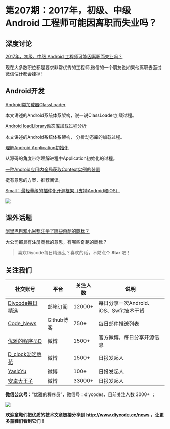 # 第207期：2017年，初级、中级 Android 工程师可能因离职而失业吗？

## 深度讨论

[2017年，初级、中级 Android 工程师可能因离职而失业吗？](https://www.diycode.cc/news/2275)

现在大多数职位都是要求非常优秀的工程师,微信的一个朋友说如果他离职去面试微信估计都会挂掉!

## Android开发

[Android类加载器ClassLoader](https://www.diycode.cc/news/2270)

本文讲述的Android系统体系架构，说一说ClassLoader加载过程。

[Android loadLibrary动态库加载过程分析](https://www.diycode.cc/news/2271)

本文讲述的Android系统体系架构， 分析动态库的加载过程。

[理解Android Application初始化](https://www.diycode.cc/news/2272)

从源码的角度带你理解进程中Application初始化的过程。

[一种Android应用内全局获取Context实例的装置](https://www.diycode.cc/news/2273)

挺有意思的方案，推荐阅读。

[Small：最轻量级的插件化开源框架（支持Android和iOS）](https://github.com/wequick/Small)

![](https://camo.githubusercontent.com/c0df2169de1677cf37882c8b015653a1c3a2e484/687474703a2f2f636f64652e7765717569636b2e6e65742f6173736574732f696d616765732f736d616c6c2d6865616465722e706e67)

## 课外话题

[阿里巴巴和小米都注册了哪些奇葩的商标？](https://www.zhihu.com/question/58264917)

大公司都具有注册商标的意思，有哪些奇葩的商标？

> 喜欢Diycode每日精选么？喜欢的话，不妨点个 **Star** 吧！

## 关注我们

| 社交账号  |  平台  | 关注人数 | 说明 |
| -------- | -------- | -------- | -------- |
| [Diycode每日精选](http://list.qq.com/cgi-bin/qf_invite?id=d469993d2c888e971c0fbb2309c4d84256968386b126b967)|   邮箱订阅  | 12000+ | 每日分享一次Android、iOS、Swfit技术干货  |
| [Code_News](https://github.com/DiyCodes/code_news) |    Github博客  |750+ | 每日邮件推送列表  |
| [优雅的程序员D](http://weibo.com/u/5891258264) |   微博  | 1500+ | 官方微博，每日分享开源信息  |
| [D_clock爱吃葱花](http://weibo.com/u/2480694892)  |   微博  | 1500+ | 日报发起人  |
|[YasicYu](http://weibo.com/3917305697)  |   微博  | 100+ | 日报发起人  |
|[安卓大王子](http://weibo.com/apkbus/)   |   微博  | 33000+ | 日报发起人  |

**微信公众号：**“优雅的程序员”，微信号：diycodes，目前关注人数 3000+ ；

![](http://upload-images.jianshu.io/upload_images/1846413-b42abfa70f909099.jpg?imageMogr2/auto-orient/strip%7CimageView2/2/w/1240)

**欢迎童鞋们把优质的技术文章链接分享到 http://www.diycode.cc/news ，让更多童鞋们看到它们！**
